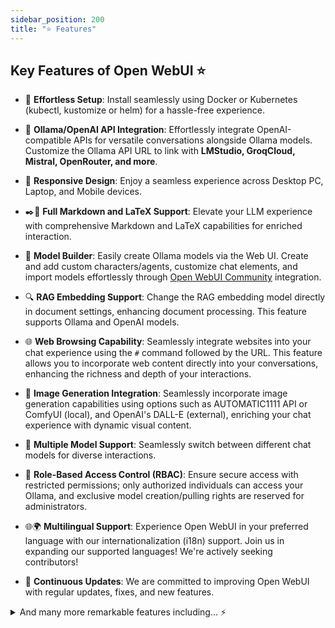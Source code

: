 ```yaml
---
sidebar_position: 200
title: "⭐ Features"
---
```


## Key Features of Open WebUI ⭐


- 🚀 **Effortless Setup**: Install seamlessly using Docker or Kubernetes (kubectl, kustomize or helm) for a hassle-free experience.

- 🤝 **Ollama/OpenAI API Integration**: Effortlessly integrate OpenAI-compatible APIs for versatile conversations alongside Ollama models. Customize the Ollama API URL to link with **LMStudio, GroqCloud, Mistral, OpenRouter, and more**.

- 📱 **Responsive Design**: Enjoy a seamless experience across Desktop PC, Laptop, and Mobile devices.

- ✒️🔢 **Full Markdown and LaTeX Support**: Elevate your LLM experience with comprehensive Markdown and LaTeX capabilities for enriched interaction.

- 🧩 **Model Builder**: Easily create Ollama models via the Web UI. Create and add custom characters/agents, customize chat elements, and import models effortlessly through [Open WebUI Community](https://openwebui.com/) integration.

- 🔍 **RAG Embedding Support**: Change the RAG embedding model directly in document settings, enhancing document processing. This feature supports Ollama and OpenAI models.

- 🌐 **Web Browsing Capability**: Seamlessly integrate websites into your chat experience using the `#` command followed by the URL. This feature allows you to incorporate web content directly into your conversations, enhancing the richness and depth of your interactions.

- 🎨 **Image Generation Integration**: Seamlessly incorporate image generation capabilities using options such as AUTOMATIC1111 API or ComfyUI (local), and OpenAI's DALL-E (external), enriching your chat experience with dynamic visual content.

- 🤖 **Multiple Model Support**: Seamlessly switch between different chat models for diverse interactions.

- 🔐 **Role-Based Access Control (RBAC)**: Ensure secure access with restricted permissions; only authorized individuals can access your Ollama, and exclusive model creation/pulling rights are reserved for administrators.

- 🌐🌍 **Multilingual Support**: Experience Open WebUI in your preferred language with our internationalization (i18n) support. Join us in expanding our supported languages! We're actively seeking contributors!

- 🌟 **Continuous Updates**: We are committed to improving Open WebUI with regular updates, fixes, and new features.

<details>
  <summary>And many more remarkable features including... ⚡️</summary>

<details>
  <summary>🌈 User Experience</summary>

- 🖥️ **Intuitive Interface**: Our chat interface takes inspiration from ChatGPT user interface, ensuring a user-friendly experience.

- ⚡ **Swift Responsiveness**: Enjoy reliably fast and responsive performance.

- 📦 **Pip Install Method (Soon/WIP)**: Install Open WebUI using pip, simplifying the installation process and making it even easier for newcomers to get started.

- 🌈 **Theme Customization**: Choose from a variety of solid, yet sleek themes to personalize your Open WebUI experience. Choose between either Light, Dark, or OLED Dark mode; or simply let your device choose for you!

- 💻 **Code Syntax Highlighting**: Enjoy enhanced code readability with our syntax highlighting feature.

- ↕️ **Bi-Directional Chat Support**: Easily switch between left-to-right and right-to-left chat directions to accommodate various language preferences.

</details>

<details>
  <summary>💬 Conversations</summary>

- 📚 **Local RAG Integration**: Dive into the future of chat interactions with the groundbreaking Retrieval Augmented Generation (RAG) support. This feature seamlessly integrates document interactions into your chat experience. You can load documents directly into the chat or add files to your document library, effortlessly accessing them using `#` command in the prompt.

- 🔄 **Multi-Modal Support**: Seamlessly engage with models that support multimodal interactions, including images (e.g., LLava).

- ⚙️ **Many Models Conversations**: Effortlessly engage with various models simultaneously, harnessing their unique strengths for optimal responses. Enhance your experience by leveraging a diverse set of models in parallel.

- ⚙️ **Fine-Tuned Control with Advanced Parameters**: Gain a deeper level of control by adjusting parameters such as temperature, context length, and seed, and define your system prompts to tailor the conversation to your specific preferences and needs.

- 🏷️ **Conversation Tagging**: Effortlessly categorize and locate specific chats for quick reference and streamlined data collection.

- 📜 **Prompt Preset Support**: Instantly access preset prompts using the `/` command in the chat input. Load predefined conversation starters effortlessly and expedite your interactions. Effortlessly import prompts through [Open WebUI Community](https://openwebui.com/) integration.

- ⬆️ **GGUF File Model Creation**: Effortlessly create Ollama models by uploading GGUF files directly from the Web UI. Streamlined process with options to upload from your machine or download GGUF files from Hugging Face.

- 🧠 **Experimental Memory Feature**: Manually input personal information you want LLMs to remember via Settings > Personalization > Memory.

- 📜 **Citations in RAG Feature**: Easily track the context fed to the LLM with added citations in the RAG feature.

- 📹 **Youtube RAG Pipeline**: Dedicated RAG pipeline for Youtube videos, enabling interaction with video transcriptions directly.

</details>

<details>
  <summary>💻 Model Management</summary>

- 📥🗑️ **Download/Delete Models**: Easily download or delete models directly from Open WebUI.

- 🔄 **Update All Ollama Models**: Easily update locally installed models all at once with a convenient button, streamlining model management.

</details>

<details>
  <summary>👥 Collaboration</summary>

- 🗨️ **Local Chat Sharing**: Generate and share chat links seamlessly between users, enhancing collaboration and communication.

- 👍👎 **RLHF Annotation**: Empower your messages by rating them with thumbs up and thumbs down, followed by the option to provide textual feedback, facilitating the creation of datasets for Reinforcement Learning from Human Feedback (RLHF). Utilize your messages to train or fine-tune models, all while ensuring the confidentiality of locally saved data.

</details>

<details>
  <summary>📚 History and Archive</summary>

- 🔄 **Regeneration History Access**: Easily revisit and explore your entire regeneration history.

- 📜 **Chat History**: Effortlessly access and manage your conversation history.

- 📬 **Archive Chats**: Effortlessly store away completed conversations with LLMs for future reference, maintaining a tidy and clutter-free chat interface while allowing for easy retrieval and reference.

- 📤📥 **Import/Export Chat History**: Seamlessly move your chat data in and out of the platform.

</details>

<details>
  <summary>🎙️ Accessibility</summary>

- 🗣️ **Voice Input Support**: Engage with your model through voice interactions; enjoy the convenience of talking to your model directly. Additionally, explore the option for sending voice input automatically after 3 seconds of silence for a streamlined experience.

- 👥 **'@' Model Integration**: Harness the collective intelligence of multiple models in a single chat by seamlessly switching to any acessible local or external model during conversations by using the `@` command to specify the model by name.

- 🔊 **Configurable Text-to-Speech Endpoint**: Customize your Text-to-Speech experience with configurable OpenAI endpoints.

</details>

<details>
  <summary>🐍 Code Execution</summary>

- 🐍 **Python Code Execution**: Execute Python code locally in the browser with libraries like 'requests', 'beautifulsoup4', 'numpy', 'pandas', 'seaborn', 'matplotlib', 'scikit-learn', 'scipy', 'regex'.

- 🚀 **Flexible, UI-Agnostic OpenAI-Compatible Pipelines (WIP)**: Seamlessly integrate and customize pipelines for efficient data processing and model training, ensuring ultimate flexibility and scalability.

</details>

<details>
  <summary>🔓 Integration and Security</summary>

- ✨ **Multiple OpenAI-Compatible API Support**: Seamlessly integrate and customize various OpenAI-compatible APIs, enhancing the versatility of your chat interactions.

- 🔑 **Simplified API Key Management**: Easily generate and manage secret keys to leverage Open WebUI with OpenAI libraries, streamlining integration and development.

- 🌐🔗 **External Ollama Server Connectivity**: Seamlessly link to an external Ollama server hosted on a different address by configuring the environment variable.

- 🔀 **Multiple Ollama Instance Load Balancing**: Effortlessly distribute chat requests across multiple Ollama instances for enhanced performance and reliability.

</details>

<details>
  <summary>👑 Administration</summary>

- 👑 **Super Admin Assignment**: Automatically assign the first signup as a super admin as an unchangeable role that cannot be modified by other admins.

- 🛡️ **Granular User Permissions**: Restrict user actions and access with customizable role-based permissions, ensuring that only authorized individuals can perform specific tasks.

- 👥 **Multi-User Management**: Seamlessly manage multiple users through our intuitive admin panel, streamlining user administration and simplifying user lifecycle management.

- 🔧 **Admin Panel**: Streamlined user management with options to add users directly or in bulk via CSV import, making user onboarding and management efficient.

- 🔗 **Webhook Integration**: Subscribe to new user sign-up events via webhook (compatible with Discord, Google Chat and Microsoft Teams), providing real-time notifications and automation capabilities.

- 🛡️ **Model Whitelisting**: Enhance security and access control by allowing admins to whitelist models for users with the `user` role, ensuring that only authorized models can be accessed.

- 📧 **Trusted Email Authentication**: Authenticate using a trusted email header, adding an extra layer of security and authentication to protect your Web UI.

- 🔒 **Backend Reverse Proxy Support**: Bolster security through direct communication between Open WebUI backend and Ollama. This key feature eliminates the need to expose Ollama over LAN. Requests made to the '/ollama/api' route from the Web UI are seamlessly redirected to Ollama from the backend, enhancing overall system security.

- 🔓 **Optional Authentication**: Enjoy the flexibility to disable authentication by setting WEBUI_AUTH to False, ideal for fresh installations without existing users.

</details>

</details>
